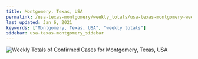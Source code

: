 ```yaml
---
title: Montgomery, Texas, USA
permalink: /usa-texas-montgomery/weekly_totals/usa-texas-montgomery-weekly_totals.html
last_updated: Jan 6, 2021
keywords: ["Montgomery, Texas, USA", "weekly totals"]
sidebar: usa-texas-montgomery_sidebar
---
```


![Weekly Totals of Confirmed Cases for Montgomery, Texas, USA](/covid_tracker/images/graphs/usa-texas-montgomery-weekly_totals_graph.png)
